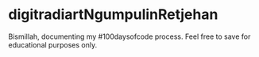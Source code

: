 # digitradiartNgumpulinRetjehan
Bismillah, documenting my #100daysofcode process. Feel free to save for educational purposes only.
